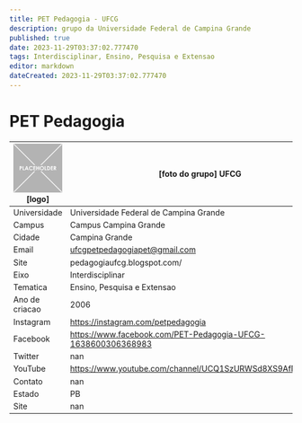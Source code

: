 ```yaml
---
title: PET Pedagogia - UFCG
description: grupo da Universidade Federal de Campina Grande
published: true
date: 2023-11-29T03:37:02.777470
tags: Interdisciplinar, Ensino, Pesquisa e Extensao
editor: markdown
dateCreated: 2023-11-29T03:37:02.777470
---
```


# PET Pedagogia


| ![placeholder.png](/placeholder.png) [logo] | [foto do grupo] UFCG         |
| ------------------------------------------- | ------------------------------------------------- |
| Universidade                                | Universidade Federal de Campina Grande      |
| Campus                                      | Campus Campina Grande            |
| Cidade                                      | Campina Grande             |
| Email                                       | ufcgpetpedagogiapet@gmail.com             |
| Site                                        | pedagogiaufcg.blogspot.com/              |
| Eixo                                        | Interdisciplinar              |
| Tematica                                    | Ensino, Pesquisa e Extensao          |
| Ano de criacao                              | 2006        |
| Instagram                                   | https://instagram.com/petpedagogia         |
| Facebook                                    | https://www.facebook.com/PET-Pedagogia-UFCG-1638600306368983          |
| Twitter                                     | nan           |
| YouTube                                     | https://www.youtube.com/channel/UCQ1SzURWSd8XS9AfNDOEZRw           |
| Contato                                     | nan         |
| Estado                                      |  PB            |
| Site                                        | nan |

